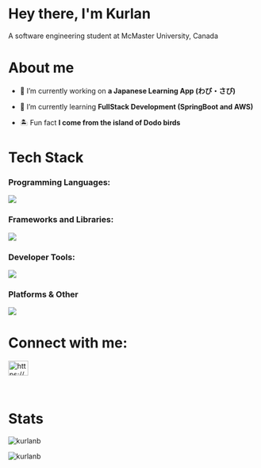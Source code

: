 <h1 align="left">Hey there, I'm Kurlan</h1>
<p align="left">A software engineering student at McMaster University, Canada</p>

<h1 align="left">About me</h1>

- 🔭 I’m currently working on **a Japanese Learning App (わび・さび)**

- 🌱 I’m currently learning **FullStack Development (SpringBoot and AWS)**

- 🏝️ Fun fact **I come from the island of Dodo birds**

<h1 align="left">Tech Stack</h1>
<h3 align="left">Programming Languages:</h3>
<p align="left">
  <a href="https://skillicons.dev">
    <img src="https://skillicons.dev/icons?i=java,py,c,cpp,html,css,js,r,bash,matlab,latex,md,regex" />
  </a>
</p>

<h3 align="left">Frameworks and Libraries:</h3>
<p align="left">
  <a href="https://skillicons.dev">
    <img src="https://skillicons.dev/icons?i=bootstrap,react,tailwind,vite,flask,vercel,npm" />
  </a>
</p>

<h3 align="left">Developer Tools:</h3>
<p align="left">
  <a href="https://skillicons.dev">
    <img src="https://skillicons.dev/icons?i=git,github,vscode,maven,vim,eclipse,visualstudio,anaconda,arduino" />
  </a>
</p>

<h3 align="left">Platforms & Other</h3>
<p align="left">
  <a href="https://skillicons.dev">
    <img src="https://skillicons.dev/icons?i=docker,aws,windows,linux,firebase,vercel,netlify,mysql,postgres,postman,kali,figma,ps,blender" />
  </a>
</p>

<h1 align="left">Connect with me:</h3>
<p align="left">
<a href="https://linkedin.com/in/https://www.linkedin.com/in/kurlan-beeharry/" target="blank"><img align="center" src="https://raw.githubusercontent.com/rahuldkjain/github-profile-readme-generator/master/src/images/icons/Social/linked-in-alt.svg" alt="https://www.linkedin.com/in/kurlan-beeharry/" height="30" width="40" /></a>
</p>
<br>
<h1 align="left">Stats</h1>

<p><img align="left" src="https://github-readme-stats.vercel.app/api?username=kurlanb&show_icons=true&locale=en" alt="kurlanb" /></p>&nbsp;

<p><img align="center" src="https://github-readme-stats.vercel.app/api/top-langs?username=kurlanb&show_icons=true&locale=en&layout=compact" alt="kurlanb" /></p>



